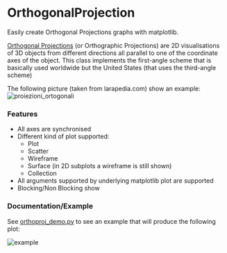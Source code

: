 # OrthogonalProjection
Easily create Orthogonal Projections graphs with matplotlib.

[Orthogonal Projections](https://en.wikipedia.org/wiki/Multiview_orthographic_projection) (or  Orthographic Projections) are 2D visualisations of 3D objects from different directions all parallel to one of the coordinate axes of the object. 
This class implements the first-angle scheme that is basically used worldwide but the United States (that uses the third-angle scheme) 

The following picture (taken from larapedia.com) show an example:
![proiezioni_ortogonali](https://cloud.githubusercontent.com/assets/12557177/15484325/ca1bf938-2139-11e6-9617-af6c9d92d9e5.jpg)


### Features

* All axes are synchronised
* Different kind of plot supported:
  * Plot
  * Scatter
  * Wireframe
  * Surface (in 2D subplots a wireframe is still shown)
  * Collection
* All arguments supported by underlying matplotlib plot are supported
* Blocking/Non Blocking show

### Documentation/Example 
See [orthoproj_demo.py](https://github.com/apbard/orthoproj/blob/master/example/orthoproj_demo.py) to see an example that will produce the following plot:

![example](https://cloud.githubusercontent.com/assets/12557177/15484323/c9fd5adc-2139-11e6-81ae-0f400952de62.png)
